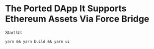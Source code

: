# The Ported DApp It Supports Ethereum Assets Via Force Bridge

Start UI:

```
yarn && yarn build && yarn ui
```
